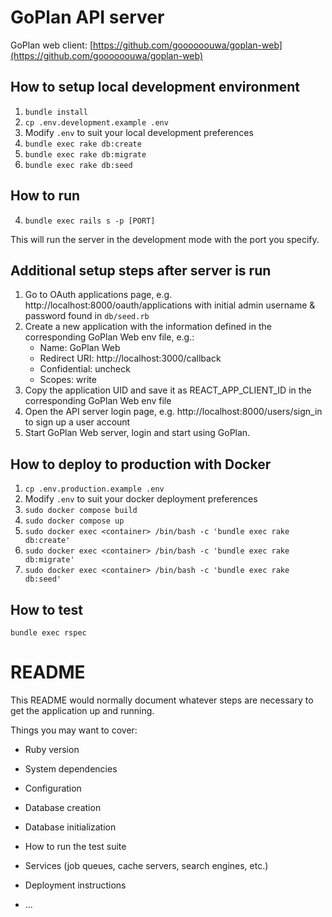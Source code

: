 # GoPlan API server

GoPlan web client: [https://github.com/goooooouwa/goplan-web](https://github.com/goooooouwa/goplan-web)

## How to setup local development environment

1. `bundle install`
2. `cp .env.development.example .env`
3. Modify `.env` to suit your local development preferences
4. `bundle exec rake db:create`
5. `bundle exec rake db:migrate`
6. `bundle exec rake db:seed`

## How to run

4. `bundle exec rails s -p [PORT]`

This will run the server in the development mode with the port you specify.

## Additional setup steps after server is run

1. Go to OAuth applications page, e.g. http://localhost:8000/oauth/applications with initial admin username & password found in `db/seed.rb`
2. Create a new application with the information defined in the corresponding GoPlan Web env file, e.g.:
    - Name: GoPlan Web
    - Redirect URI: http://localhost:3000/callback
    - Confidential: uncheck
    - Scopes: write
3. Copy the application UID and save it as REACT_APP_CLIENT_ID in the corresponding GoPlan Web env file
4. Open the API server login page, e.g. http://localhost:8000/users/sign_in to sign up a user account
5. Start GoPlan Web server, login and start using GoPlan.

## How to deploy to production with Docker

1. `cp .env.production.example .env`
2. Modify `.env` to suit your docker deployment preferences
3. `sudo docker compose build`
4. `sudo docker compose up`
5. `sudo docker exec <container> /bin/bash -c 'bundle exec rake db:create'`
6. `sudo docker exec <container> /bin/bash -c 'bundle exec rake db:migrate'`
7. `sudo docker exec <container> /bin/bash -c 'bundle exec rake db:seed'`

## How to test

`bundle exec rspec`

# README

This README would normally document whatever steps are necessary to get the
application up and running.

Things you may want to cover:

* Ruby version

* System dependencies

* Configuration

* Database creation

* Database initialization

* How to run the test suite

* Services (job queues, cache servers, search engines, etc.)

* Deployment instructions

* ...
